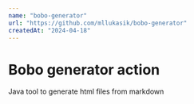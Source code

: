 ```yaml
---
name: "bobo-generator"
url: "https://github.com/mllukasik/bobo-generator"
createdAt: "2024-04-18"
---
```

# Bobo generator action

Java tool to generate html files from markdown